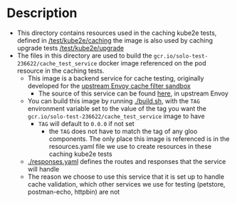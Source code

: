 # Description
 - This directory contains resources used in the caching kube2e tests, defined in [/test/kube2e/caching](/test/kube2e/caching) the image is also used by caching upgrade tests [/test/kube2e/upgrade](/test/kube2e/upgrade)
 - The files in this directory are used to build the `gcr.io/solo-test-236622/cache_test_service` docker image referenced on the pod resource in the caching tests.
   - This image is a backend service for cache testing, originally developed for the [upstream Envoy cache filter sandbox](https://www.envoyproxy.io/docs/envoy/latest/start/sandboxes/cache#cache-filter)
     - The source of this service can be found [here](https://github.com/envoyproxy/envoy/tree/main/examples/cache), in upstream Envoy
   - You can build this image by running [./build.sh](./build.sh), with the `TAG` environment variable set to the value of the tag you want the `gcr.io/solo-test-236622/cache_test_service` image to have
     - `TAG` will default to `0.0.0` if not set
       - the `TAG` does not have to match the tag of any gloo components. The only place this image is referenced is in the resources.yaml file we use to create resources in these caching kube2e tests
   - [./responses.yaml](./responses.yaml) defines the routes and responses that the service will handle
   - The reason we choose to use this service that it is set up to handle cache validation, which other services we use for testing (petstore, postman-echo, httpbin) are not
